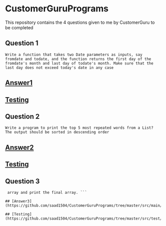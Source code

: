 # CustomerGuruPrograms
This repository contains the 4 questions given to me by CustomerGuru to be completed

## Question 1

``` Write a function that takes two Date parameters as inputs, say fromdate and todate, and the function returns the first day of the fromdate's month and last day of todate's month. Make sure that the last day does not exceed today's date in any case ```

## [Answer1](https://github.com/saad1504/CustomerGuruPrograms/tree/master/src/main/java/com/saad/algorithms/date)

## [Testing](https://github.com/saad1504/CustomerGuruPrograms/tree/master/src/test/java/com/saad/algorithms/date)


## Question 2

``` Write a program to print the top 5 most repeated words from a List? The output should be sorted in descending order ```

## [Answer2](https://github.com/saad1504/CustomerGuruPrograms/tree/master/src/main/java/com/saad/algorithms/mostrepeated)

## [Testing](https://github.com/saad1504/CustomerGuruPrograms/tree/master/src/test/java/com/saad/algorithms/mostrepeated)


## Question 3

``` Write a program to merge two very large sorted
 array and print the final array. ```

## [Answer3](https://github.com/saad1504/CustomerGuruPrograms/tree/master/src/main/java/com/saad/algorithms/merging)

## [Testing](https://github.com/saad1504/CustomerGuruPrograms/tree/master/src/test/java/com/saad/algorithms/merging)


